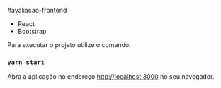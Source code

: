 #avaliacao-frontend

- React
- Bootstrap

Para executar o projeto utilize o comando: 

### `yarn start`

Abra a aplicação no endereço [http://localhost:3000](http://localhost:3000) no seu navegador.